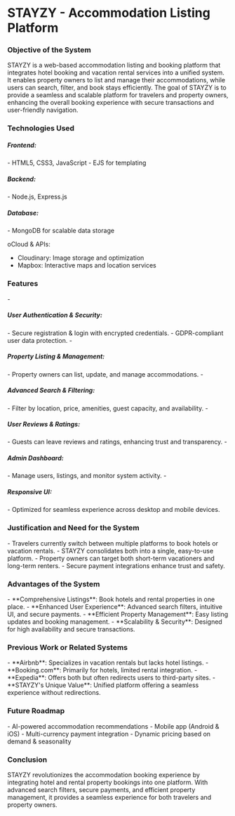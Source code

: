 <h1>STAYZY - Accommodation Listing Platform</h1>

<h3>Objective of the System</h3>
STAYZY is a web-based accommodation listing and booking platform that integrates hotel booking and vacation rental services into a unified system. It enables property owners to list and manage their accommodations, while users can search, filter, and book stays efficiently.
The goal of STAYZY is to provide a seamless and scalable platform for travelers and property owners, enhancing the overall booking experience with secure transactions and user-friendly navigation.

<h3>Technologies Used</h3>
<h5> Frontend:</h5>
- HTML5, CSS3, JavaScript
- EJS for templating

<h5>Backend:</h5>
- Node.js, Express.js

<h5>Database:</h5>
- MongoDB for scalable data storage

oCloud & APIs:</h5>
- Cloudinary: Image storage and optimization
- Mapbox: Interactive maps and location services

<h3>Features</h3>
- <h5>User Authentication & Security:</h5>
  - Secure registration & login with encrypted credentials.
  - GDPR-compliant user data protection.
- <h5>Property Listing & Management:</h5>
  - Property owners can list, update, and manage accommodations.
- <h5>Advanced Search & Filtering:</h5>
  - Filter by location, price, amenities, guest capacity, and availability.
- <h5>User Reviews & Ratings:</h5>
  - Guests can leave reviews and ratings, enhancing trust and transparency.
- <h5>Admin Dashboard:</h5>
  - Manage users, listings, and monitor system activity.
- <h5>Responsive UI:</h5>
  - Optimized for seamless experience across desktop and mobile devices.

<h3>Justification and Need for the System</h3>
- Travelers currently switch between multiple platforms to book hotels or vacation rentals.
- STAYZY consolidates both into a single, easy-to-use platform.
- Property owners can target both short-term vacationers and long-term renters.
- Secure payment integrations enhance trust and safety.

<h3>Advantages of the System</h3>
- **Comprehensive Listings**: Book hotels and rental properties in one place.
- **Enhanced User Experience**: Advanced search filters, intuitive UI, and secure payments.
- **Efficient Property Management**: Easy listing updates and booking management.
- **Scalability & Security**: Designed for high availability and secure transactions.

<h3>Previous Work or Related Systems</h3>
- **Airbnb**: Specializes in vacation rentals but lacks hotel listings.
- **Booking.com**: Primarily for hotels, limited rental integration.
- **Expedia**: Offers both but often redirects users to third-party sites.
- **STAYZY's Unique Value**: Unified platform offering a seamless experience without redirections.

<h3>Future Roadmap</h3>
- AI-powered accommodation recommendations
- Mobile app (Android & iOS)
- Multi-currency payment integration
- Dynamic pricing based on demand & seasonality

<h3>Conclusion</h3>
STAYZY revolutionizes the accommodation booking experience by integrating hotel and rental property bookings into one platform. With advanced search filters, secure payments, and efficient property management, it provides a seamless experience for both travelers and property owners.
